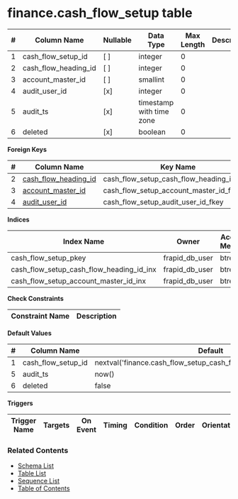 # finance.cash_flow_setup table



| # | Column Name | Nullable | Data Type | Max Length | Description |
| --- | --- | --- | --- | --- | --- |
| 1 | cash_flow_setup_id | [ ] | integer | 0 |  |
| 2 | cash_flow_heading_id | [ ] | integer | 0 |  |
| 3 | account_master_id | [ ] | smallint | 0 |  |
| 4 | audit_user_id | [x] | integer | 0 |  |
| 5 | audit_ts | [x] | timestamp with time zone | 0 |  |
| 6 | deleted | [x] | boolean | 0 |  |



**Foreign Keys**

| # | Column Name | Key Name | References |
| --- | --- | --- | --- |
| 2 | [cash_flow_heading_id](../finance/cash_flow_headings.md) | cash_flow_setup_cash_flow_heading_id_fkey | finance.cash_flow_headings.cash_flow_heading_id |
| 3 | [account_master_id](../finance/account_masters.md) | cash_flow_setup_account_master_id_fkey | finance.account_masters.account_master_id |
| 4 | [audit_user_id](../account/users.md) | cash_flow_setup_audit_user_id_fkey | account.users.user_id |



**Indices**

| Index Name | Owner | Access Method | Definition | Description |
| --- | --- | --- | --- | --- |
| cash_flow_setup_pkey | frapid_db_user | btree | cash_flow_setup_id |  |
| cash_flow_setup_cash_flow_heading_id_inx | frapid_db_user | btree | cash_flow_heading_id |  |
| cash_flow_setup_account_master_id_inx | frapid_db_user | btree | account_master_id |  |



**Check Constraints**

| Constraint Name | Description |
| --- | --- |



**Default Values**

| # | Column Name | Default |
| --- | --- | --- |
| 1 | cash_flow_setup_id | nextval('finance.cash_flow_setup_cash_flow_setup_id_seq'::regclass) |
| 5 | audit_ts | now() |
| 6 | deleted | false |


**Triggers**

| Trigger Name | Targets | On Event | Timing | Condition | Order | Orientation | Description |
| --- | --- | --- | --- | --- | --- | --- | --- |


### Related Contents
* [Schema List](../../schemas.md)
* [Table List](../../tables.md)
* [Sequence List](../../sequences.md)
* [Table of Contents](../../README.md)
